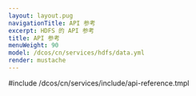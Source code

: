 ```yaml
---
layout: layout.pug
navigationTitle: API 参考
excerpt: HDFS 的 API 参考
title: API 参考
menuWeight: 90
model: /dcos/cn/services/hdfs/data.yml
render: mustache
---
```


#include /dcos/cn/services/include/api-reference.tmpl
